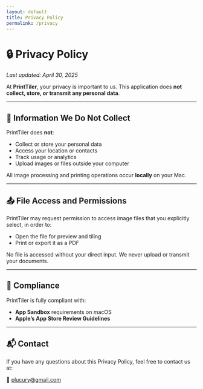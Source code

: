 ```yaml
---
layout: default
title: Privacy Policy
permalink: /privacy
---
```


# 🔒 Privacy Policy

_Last updated: April 30, 2025_

At **PrintTiler**, your privacy is important to us. This application does **not collect, store, or transmit any personal data**.

---

## 📱 Information We Do Not Collect

PrintTiler does **not**:

- Collect or store your personal data
- Access your location or contacts
- Track usage or analytics
- Upload images or files outside your computer

All image processing and printing operations occur **locally** on your Mac.

---

## 📤 File Access and Permissions

PrintTiler may request permission to access image files that you explicitly select, in order to:

- Open the file for preview and tiling
- Print or export it as a PDF

No file is accessed without your direct input. We never upload or transmit your documents.

---

## 🧾 Compliance

PrintTiler is fully compliant with:

- **App Sandbox** requirements on macOS  
- **Apple’s App Store Review Guidelines**

---

## 📬 Contact

If you have any questions about this Privacy Policy, feel free to contact us at:

📧 [plucury@gmail.com](mailto:plucury@gmail.com)
